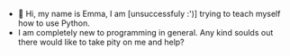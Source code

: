 - 👋 Hi, my name is Emma, I am [unsuccessfuly :')] trying to teach myself how to use Python.
- I am completely new to programming in general. Any kind soulds out there would like to take pity on me and help?

<!---
Emmakok96/Emmakok96 is a ✨ special ✨ repository because its `README.md` (this file) appears on your GitHub profile.
You can click the Preview link to take a look at your changes.
--->
